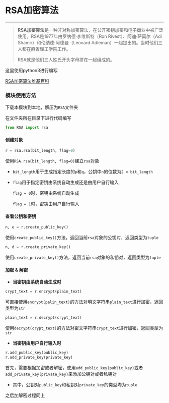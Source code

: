 # __RSA加密算法__

---

> **RSA加密算法**是一种非对称加密算法，在公开密钥加密和电子商业中被广泛使用。RSA是1977年由罗纳德·李维斯特（Ron Rivest）、阿迪·萨莫尔（Adi Shamir）和伦纳德·阿德曼（Leonard Adleman）一起提出的。当时他们三人都在麻省理工学院工作。
> 
> RSA就是他们三人姓氏开头字母拼在一起组成的。

这里使用python3进行编写

[RSA加密算法维基百科](https://zh.wikipedia.org/wiki/RSA%E5%8A%A0%E5%AF%86%E6%BC%94%E7%AE%97%E6%B3%95 "RSA加密算法")

### __模块使用方法__

下载本模块到本地，解压为`RSA`文件夹

在文件夹所在目录下进行代码编写

```python
from RSA import rsa
```

#### __创建对象__

```python
r = rsa.rsa(bit_length, flag=0)
```

使用`RSA.rsa(bit_length, flag=0)`建立`rsa`对象

* `bit_length`用于生成指定长度的`p`和`q`，公钥中`n`的位数为`2 × bit_length`

* `flag`用于指定密钥由系统自动生成还是由用户自行输入
  
  `flag = 0`时，密钥由系统自动生成
  
  `flag = 1`时，密钥由用户自行输入

#### __查看公钥和密钥__

```python
n, e = r.create_public_key()
```

使用`create_public_key()`方法，返回当前`rsa`对象的公钥对，返回类型为`tuple`

```python
n, d = r.create_private_key()
```

使用`create_private_key()`方法，返回当前`rsa`对象的私钥对，返回类型为`tuple`

#### __加密 & 解密__

- __当密钥由系统自动生成时__

```python
crypt_text = r.encrypt(plain_text)
```

可直接使用`encrypt(palin_text)`的方法对明文字符串`plain_text`进行加密，返回类型为`str`

```python
plain_text = r.decrypt(crypt_text)
```

使用`decrypt(crypt_text)`的方法对密文字符串`crypt_text`进行加密，返回类型为`str`

- __当密钥由用户自行输入时__

```python
r.add_public_key(public_key)
r.add_private_key(private_key)
```

首先，需要根据加密或者解密，使用`add_public_key(public_key)`或者`add_private_key(private_key)`来添加公钥对或者私钥对

- 其中，公钥对`public_key`和私钥对`private_key`的类型均为`tuple`

之后加解密过程同上
